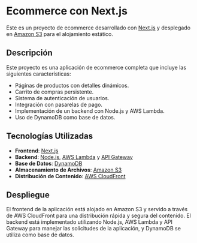 # Ecommerce con Next.js

Este es un proyecto de ecommerce desarrollado con [Next.js](https://nextjs.org/) y desplegado en [Amazon S3](https://aws.amazon.com/s3/) para el alojamiento estático.

## Descripción

Este proyecto es una aplicación de ecommerce completa que incluye las siguientes características:

- Páginas de productos con detalles dinámicos.
- Carrito de compras persistente.
- Sistema de autenticación de usuarios.
- Integración con pasarelas de pago.
- Implementación de un backend con Node.js y AWS Lambda.
- Uso de DynamoDB como base de datos.

## Tecnologías Utilizadas

- **Frontend**: [Next.js](https://nextjs.org/)
- **Backend**: [Node.js](https://nodejs.org/), [AWS Lambda](https://aws.amazon.com/lambda/) y [API Gateway](https://aws.amazon.com/api-gateway/)
- **Base de Datos**: [DynamoDB](https://aws.amazon.com/dynamodb/)
- **Almacenamiento de Archivos**: [Amazon S3](https://aws.amazon.com/s3/)
- **Distribución de Contenido**: [AWS CloudFront](https://aws.amazon.com/cloudfront/)

## Despliegue

El frontend de la aplicación está alojado en Amazon S3 y servido a través de AWS CloudFront para una distribución rápida y segura del contenido. El backend está implementado utilizando Node.js, AWS Lambda y API Gateway para manejar las solicitudes de la aplicación, y DynamoDB se utiliza como base de datos.


